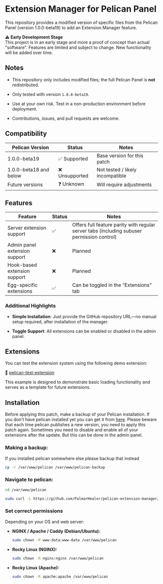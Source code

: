 
# Extension Manager for Pelican Panel

This repository provides a modified version of specific files from the Pelican Panel (version 1.0.0-beta19) to add an Extension Manager feature.

⚠️ **Early Development Stage**  
This project is in an early stage and more a proof of concept than actual "software". Features are limited and subject to change.  New functionality will be added over time.

## Notes

-   This repository only includes modified files; the full Pelican Panel is **not** redistributed.
    
-   Only tested with version `1.0.0-beta19`.
    
-   Use at your own risk. Test in a non-production environment before deployment.
    
-   Contributions, issues, and pull requests are welcome.

## Compatibility

| Pelican Version         | Status        | Notes                         |
|-------------------------|---------------|-------------------------------|
| 1.0.0-beta19            | ✅ Supported  | Base version for this patch   |
| 1.0.0-beta18 and below  | ❌ Unsupported | Not tested / likely incompatible |
| Future versions         | ❓ Unknown    | Will require adjustments      |


## Features

| Feature                       | Status        | Notes                                                                                      |
|-------------------------------|---------------|--------------------------------------------------------------------------------------------|
| Server extension support      | ✅            | Offers full feature parity with regular server tabs (including subuser permission control) |
| Admin panel extension support | ❌            | Planned                                                                                    |
| Hook-based extension support  | ❌            | Planned                                                                                    |
|Egg-specific extensions        | ✅            | Can be toggled in the “Extensions” tab                                                     |

### Additional Highlights

-   **Simple Installation**: Just provide the GitHub repository URL—no manual setup required, after installation of the manager.
    
-   **Toggle Support**: All extensions can be enabled or disabled in the admin panel.
    


## Extensions

You can test the extension system using the following demo extension:

🔗 [pelican-test-extension](https://github.com/PalmarHealer/pelican-test-extension)

This example is designed to demonstrate basic loading functionality and serves as a template for future extensions.


## Installation

Before applying this patch, make a backup of your Pelican installation. If you don't have pelican installed yet you can get it from [here](https://pelican.dev/docs/panel/getting-started). Please beware that each time pelican publishes a new version, you need to apply this patch again. Sometimes you need to disable and enable all of your extensions after the update. But this can be done in the admin panel.

### Making a backup:
If you installed pelican somewhere else please backup that instead
```bash
cp -r /var/www/pelican /var/www/pelican-backup
```
### Navigate to pelican:

```bash
cd /var/www/pelican
```
```bash
sudo curl -L https://github.com/PalmarHealer/pelican-extension-manager/releases/latest/download/panel.tar.gz | sudo tar -xzv
```


### Set correct permissions

Depending on your OS and web server:

-   **NGINX / Apache / Caddy (Debian/Ubuntu):**
    
    ```bash
    sudo chown -R www-data:www-data /var/www/pelican
    
    ```
    
-   **Rocky Linux (NGINX):**
    
    ```bash
    sudo chown -R nginx:nginx /var/www/pelican
    
    ```
    
-   **Rocky Linux (Apache):**
    
    ```bash
    sudo chown -R apache:apache /var/www/pelican
    
    ```
   
